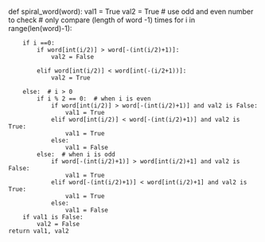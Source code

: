 def spiral_word(word):
    val1 = True
    val2 = True
    # use odd and even number to check
    # only compare (length of word -1) times 
    for i in range(len(word)-1):
       
        if i ==0:
            if word[int(i/2)] > word[-(int(i/2)+1)]:
                val2 = False
                
            elif word[int(i/2)] < word[int(-(i/2+1))]:
                val2 = True
                
        else:  # i > 0
            if i % 2 == 0:  # when i is even
                if word[int(i/2)] > word[-(int(i/2)+1)] and val2 is False:
                    val1 = True
                elif word[int(i/2)] < word[-(int(i/2)+1)] and val2 is True:
                    val1 = True
                else:
                    val1 = False
            else:  # when i is odd
                if word[-(int(i/2)+1)] > word[int(i/2)+1] and val2 is False:
                    val1 = True
                elif word[-(int(i/2)+1)] < word[int(i/2)+1] and val2 is True:
                    val1 = True
                else:
                    val1 = False
        if val1 is False:
            val2 = False
    return val1, val2
    
